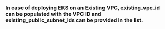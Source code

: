 ### In case of deploying EKS on an Existing VPC, existing_vpc_id can be populated with the VPC ID and existing_public_subnet_ids can be provided in the list.
